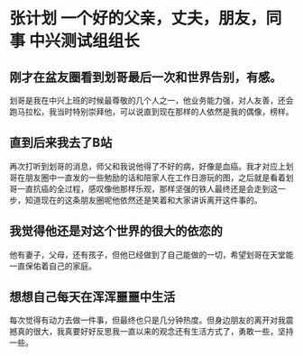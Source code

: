 # 张计划 一个好的父亲，丈夫，朋友，同事    中兴测试组组长
## 刚才在盆友圈看到划哥最后一次和世界告别，有感。
划哥是我在中兴上班的时候最尊敬的几个人之一，他业务能力强，对人友善，还会跑马拉松，我当时特别崇拜他，可以说直到现在那样的人依然是我的偶像，榜样。
## 直到后来我去了B站
再次打听到划哥的消息，师父和我说他得了不好的病，好像是血癌。我才对应上划哥在朋友圈中一直发的一些勉励的话和陪家人在工作日游玩的图，之后就是看着划哥一直抗癌的全过程，感叹像他那样乐观，那样坚强的铁人最终还是会走到这一步，知道现在的这条朋友圈呢他依然还是笑着和大家讲诉离开这件事的。
## 我觉得他还是对这个世界的很大的依恋的
他有妻子，父母，还有孩子，但他已经做到了自己能做的一切，希望划哥在天堂能一直保佑着自己的家庭。
## 想想自己每天在浑浑噩噩中生活
每次觉得有动力去做一件事，但最终也只是几分钟热度。但身边朋友的离开对我震撼真的很大，我真要好好反思我一直以来的观念还有生活方式了，勇敢一些，坚持一些。
